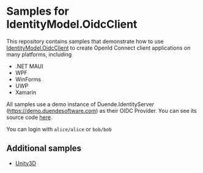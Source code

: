 # Samples for IdentityModel.OidcClient

This repository contains samples that demonstrate how to use [IdentityModel.OidcClient](https://github.com/IdentityModel/IdentityModel) to create OpenId Connect client applications on many platforms, including
- .NET MAUI
- WPF
- WinForms
- UWP
- Xamarin

All samples use a demo instance of Duende.IdentityServer (https://demo.duendesoftware.com) as their OIDC Provider. You can see its source code [here](https://github.com/DuendeSoftware/demo.duendesoftware.com).

You can login with `alice/alice` or `bob/bob`

## Additional samples

* [Unity3D](https://github.com/peterhorsley/Unity3D.Authentication.Example)
